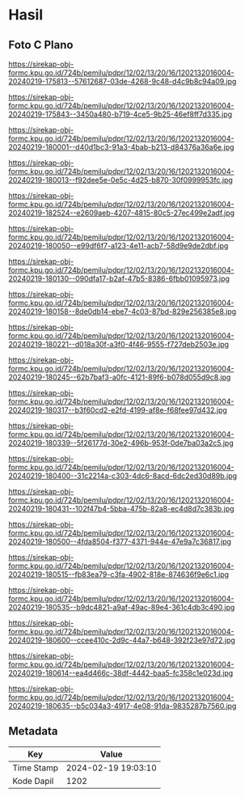 # Hasil

## Foto C Plano

https://sirekap-obj-formc.kpu.go.id/724b/pemilu/pdpr/12/02/13/20/16/1202132016004-20240219-175813--57612687-03de-4268-9c48-d4c9b8c94a09.jpg

https://sirekap-obj-formc.kpu.go.id/724b/pemilu/pdpr/12/02/13/20/16/1202132016004-20240219-175843--3450a480-b719-4ce5-9b25-46ef8ff7d335.jpg

https://sirekap-obj-formc.kpu.go.id/724b/pemilu/pdpr/12/02/13/20/16/1202132016004-20240219-180001--d40d1bc3-91a3-4bab-b213-d84376a36a6e.jpg

https://sirekap-obj-formc.kpu.go.id/724b/pemilu/pdpr/12/02/13/20/16/1202132016004-20240219-180013--f92dee5e-0e5c-4d25-b870-30f0999953fc.jpg

https://sirekap-obj-formc.kpu.go.id/724b/pemilu/pdpr/12/02/13/20/16/1202132016004-20240219-182524--e2609aeb-4207-4815-80c5-27ec499e2adf.jpg

https://sirekap-obj-formc.kpu.go.id/724b/pemilu/pdpr/12/02/13/20/16/1202132016004-20240219-180050--e99df6f7-a123-4e11-acb7-58d9e9de2dbf.jpg

https://sirekap-obj-formc.kpu.go.id/724b/pemilu/pdpr/12/02/13/20/16/1202132016004-20240219-180130--090dfa17-b2af-47b5-8386-6fbb01095973.jpg

https://sirekap-obj-formc.kpu.go.id/724b/pemilu/pdpr/12/02/13/20/16/1202132016004-20240219-180158--8de0db14-ebe7-4c03-87bd-829e256385e8.jpg

https://sirekap-obj-formc.kpu.go.id/724b/pemilu/pdpr/12/02/13/20/16/1202132016004-20240219-180221--d018a30f-a3f0-4f46-9555-f727deb2503e.jpg

https://sirekap-obj-formc.kpu.go.id/724b/pemilu/pdpr/12/02/13/20/16/1202132016004-20240219-180245--62b7baf3-a0fc-4121-89f6-b078d055d9c8.jpg

https://sirekap-obj-formc.kpu.go.id/724b/pemilu/pdpr/12/02/13/20/16/1202132016004-20240219-180317--b3f60cd2-e2fd-4199-af8e-f68fee97d432.jpg

https://sirekap-obj-formc.kpu.go.id/724b/pemilu/pdpr/12/02/13/20/16/1202132016004-20240219-180339--5f26177d-30e2-496b-953f-0de7ba03a2c5.jpg

https://sirekap-obj-formc.kpu.go.id/724b/pemilu/pdpr/12/02/13/20/16/1202132016004-20240219-180400--31c2214a-c303-4dc6-8acd-6dc2ed30d89b.jpg

https://sirekap-obj-formc.kpu.go.id/724b/pemilu/pdpr/12/02/13/20/16/1202132016004-20240219-180431--102f47b4-5bba-475b-82a8-ec4d8d7c383b.jpg

https://sirekap-obj-formc.kpu.go.id/724b/pemilu/pdpr/12/02/13/20/16/1202132016004-20240219-180500--4fda8504-f377-4371-944e-47e9a7c36817.jpg

https://sirekap-obj-formc.kpu.go.id/724b/pemilu/pdpr/12/02/13/20/16/1202132016004-20240219-180515--fb83ea79-c3fa-4902-818e-874636f9e6c1.jpg

https://sirekap-obj-formc.kpu.go.id/724b/pemilu/pdpr/12/02/13/20/16/1202132016004-20240219-180535--b9dc4821-a9af-49ac-89e4-361c4db3c490.jpg

https://sirekap-obj-formc.kpu.go.id/724b/pemilu/pdpr/12/02/13/20/16/1202132016004-20240219-180600--ccee410c-2d9c-44a7-b648-392f23e97d72.jpg

https://sirekap-obj-formc.kpu.go.id/724b/pemilu/pdpr/12/02/13/20/16/1202132016004-20240219-180614--ea4d466c-38df-4442-baa5-fc358c1e023d.jpg

https://sirekap-obj-formc.kpu.go.id/724b/pemilu/pdpr/12/02/13/20/16/1202132016004-20240219-180635--b5c034a3-4917-4e08-91da-9835287b7560.jpg


## Metadata

| Key        | Value               |
| ---------- | ------------------- |
| Time Stamp | 2024-02-19 19:03:10 |
| Kode Dapil | 1202                |



